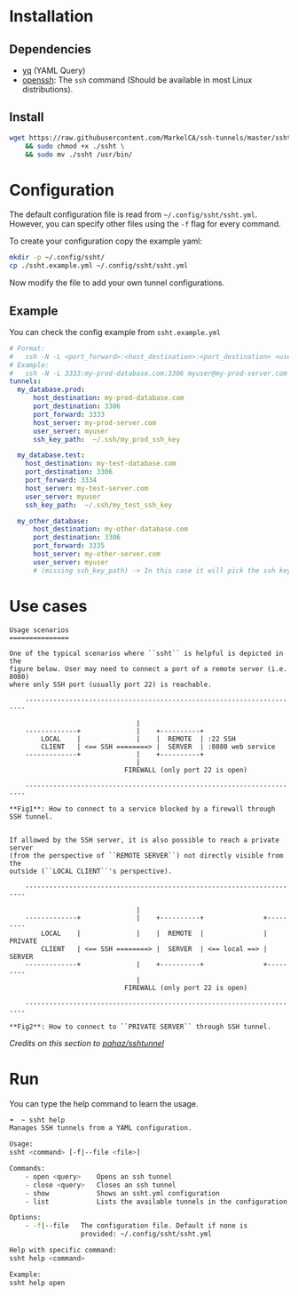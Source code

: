 # Installation
## Dependencies
- [yq](https://github.com/mikefarah/yq) (YAML Query)
- [openssh](https://www.openssh.com): The `ssh` command (Should be available in most Linux distributions).

## Install

```bash
wget https://raw.githubusercontent.com/MarkelCA/ssh-tunnels/master/ssht \
    && sudo chmod +x ./ssht \
    && sudo mv ./ssht /usr/bin/
```

# Configuration
The default configuration file is read from `~/.config/ssht/ssht.yml`. However, you can specify other files using the `-f` flag for every command.

To create your configuration copy the example yaml:
```bash
mkdir -p ~/.config/ssht/
cp ./ssht.example.yml ~/.config/ssht/ssht.yml
```
Now modify the file to add your own tunnel configurations.

## Example
You can check the config example from `ssht.example.yml`
```yml
# Format:
#   ssh -N -L <port_forward>:<host_destination>:<port_destination> <user_server>@<host_server> -f -i <ssh_key_path>
# Example:
#   ssh -N -L 3333:my-prod-database.com:3306 myuser@my-prod-server.com -f -i ~/.ssh/my_prod_ssh_key
tunnels:
  my_database.prod:
      host_destination: my-prod-database.com
      port_destination: 3306
      port_forward: 3333
      host_server: my-prod-server.com
      user_server: myuser
      ssh_key_path:  ~/.ssh/my_prod_ssh_key

  my_database.test:
    host_destination: my-test-database.com
    port_destination: 3306
    port_forward: 3334
    host_server: my-test-server.com
    user_server: myuser
    ssh_key_path:  ~/.ssh/my_test_ssh_key

  my_other_database:
      host_destination: my-other-database.com
      port_destination: 3306
      port_forward: 3335
      host_server: my-other-server.com
      user_server: myuser
      # (missing ssh_key_path) -> In this case it will pick the ssh key from the ~/.ssh/config file
```
# Use cases
```
Usage scenarios
===============

One of the typical scenarios where ``ssht`` is helpful is depicted in the
figure below. User may need to connect a port of a remote server (i.e. 8080)
where only SSH port (usually port 22) is reachable.

    ----------------------------------------------------------------------

                                |
    -------------+              |    +----------+
        LOCAL    |              |    |  REMOTE  | :22 SSH
        CLIENT   | <== SSH ========> |  SERVER  | :8080 web service
    -------------+              |    +----------+
                                |
                             FIREWALL (only port 22 is open)

    ----------------------------------------------------------------------

**Fig1**: How to connect to a service blocked by a firewall through SSH tunnel.


If allowed by the SSH server, it is also possible to reach a private server
(from the perspective of ``REMOTE SERVER``) not directly visible from the
outside (``LOCAL CLIENT``'s perspective). 

    ----------------------------------------------------------------------

                                |
    -------------+              |    +----------+               +---------
        LOCAL    |              |    |  REMOTE  |               | PRIVATE
        CLIENT   | <== SSH ========> |  SERVER  | <== local ==> | SERVER
    -------------+              |    +----------+               +---------
                                |
                             FIREWALL (only port 22 is open)

    ----------------------------------------------------------------------

**Fig2**: How to connect to ``PRIVATE SERVER`` through SSH tunnel.
```
*Credits on this section to [pahaz/sshtunnel](https://github.com/pahaz/sshtunnel)*

# Run
You can type the help command to learn the usage.
```bash
➜  ~ ssht help
Manages SSH tunnels from a YAML configuration.

Usage:
ssht <command> [-f|--file <file>]

Commands:
    - open <query>    Opens an ssh tunnel
    - close <query>   Closes an ssh tunnel
    - show            Shows an ssht.yml configuration
    - list            Lists the available tunnels in the configuration

Options:
    - -f|--file   The configuration file. Default if none is
                  provided: ~/.config/ssht/ssht.yml

Help with specific command:
ssht help <command>

Example:
ssht help open
```
